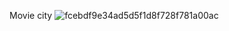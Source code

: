 Movie city
![fcebdf9e34ad5d5f1d8f728f781a00ac](https://user-images.githubusercontent.com/109820444/187071693-e798f47d-7c00-41b8-b77a-1e1c15b436b1.jpg)
